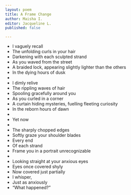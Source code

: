 ```yaml
---
layout: poem
title: A Frame Change
author: Maisha I.
editor: Jacqueline L.
published: false

---
```

* I vaguely recall
* The unfolding curls in your hair
* Darkening with each sculpted strand
* As you waved from the street
* A braided lock, appearing slightly lighter than the others
* In the dying hours of dusk
* 
* I dimly relive
* The rippling waves of hair
* Spooling gracefully around you
* As you curled in a corner
* A curtain hiding mysteries, fuelling fleeting curiosity
* In the reborn hours of dawn
* 
* Yet now
* 
* The sharply chopped edges
* Softly graze your shoulder blades
* Every end
* Of each strand
* Frame you in a portrait unrecognizable
* 
* Looking straight at your anxious eyes
* Eyes once covered shyly
* Now covered just partially
* I whisper,
* Just as anxiously
* “What happened?”